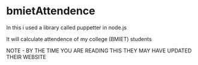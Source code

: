 # bmietAttendence

In this i used a library called puppetter in node.js

It will calculate attendence of my college (BMIET) students

NOTE - BY THE TIME YOU ARE READING THIS THEY MAY HAVE UPDATED THEIR WEBSITE 
